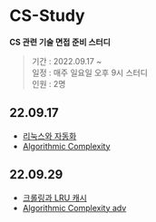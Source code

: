 # CS-Study

**CS 관련 기술 면접 준비 스터디**

> 기간 : 2022.09.17 ~  
> 일정 : 매주 일요일 오후 9시 스터디  
> 인원 : 2명

## 22.09.17
- [리눅스와 자동화](https://scientific-petunia-d2d.notion.site/f8897e23d5394e1e850f18e787d64105)
- [Algorithmic Complexity](https://scientific-petunia-d2d.notion.site/Algorithmic-Complexity-5fe158c20c7d425dbf514d2ab1a974fb)

## 22.09.29
- [크롤링과 LRU 캐시](https://velog.io/@iamjm29/%ED%81%AC%EB%A1%A4%EB%A7%81%EA%B3%BC-LRU-%EC%BA%90%EC%8B%9C)
- [Algorithmic Complexity adv](https://scientific-petunia-d2d.notion.site/Algorithmic-Complexity-adv-d539dcf5a6434928a50c4cc385818a37)

